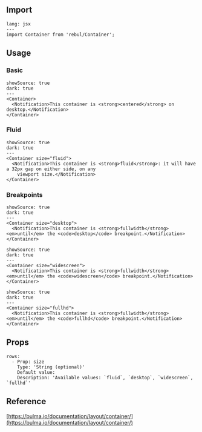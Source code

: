 ## Import

```code
lang: jsx
---
import Container from 'rebul/Container';
```

## Usage
### Basic

```react
showSource: true
dark: true
---
<Container>
  <Notification>This container is <strong>centered</strong> on desktop.</Notification>
</Container>
```

### Fluid

```react
showSource: true
dark: true
---
<Container size="fluid">
  <Notification>This container is <strong>fluid</strong>: it will have a 32px gap on either side, on any
    viewport size.</Notification>
</Container>
```

### Breakpoints

```react
showSource: true
dark: true
---
<Container size="desktop">
  <Notification>This container is <strong>fullwidth</strong> <em>until</em> the <code>desktop</code> breakpoint.</Notification>
</Container>
```

```react
showSource: true
dark: true
---
<Container size="widescreen">
  <Notification>This container is <strong>fullwidth</strong> <em>until</em> the <code>widescreen</code> breakpoint.</Notification>
</Container>
```

```react
showSource: true
dark: true
---
<Container size="fullhd">
  <Notification>This container is <strong>fullwidth</strong> <em>until</em> the <code>fullhd</code> breakpoint.</Notification>
</Container>
```

## Props

```table
rows:
  - Prop: size
    Type: 'String (optional)'
    Default value:
    Description: 'Available values: `fluid`, `desktop`, `widescreen`, `fullhd`'
```

## Reference

[https://bulma.io/documentation/layout/container/](https://bulma.io/documentation/layout/container/)
